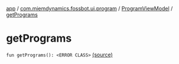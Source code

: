 [app](../../index.md) / [com.miemdynamics.fossbot.ui.program](../index.md) / [ProgramViewModel](index.md) / [getPrograms](./get-programs.md)

# getPrograms

`fun getPrograms(): <ERROR CLASS>` [(source)](https://github.com/binyot/fossbot/tree/master/app/src/main/java/com/miemdynamics/fossbot/ui/program/ProgramViewModel.kt#L23)